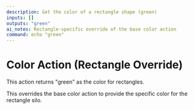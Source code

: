```yaml
---
description: Get the color of a rectangle shape (green)
inputs: []
outputs: "green"
ai_notes: Rectangle-specific override of the base color action
command: echo "green"
---
```


# Color Action (Rectangle Override)

This action returns "green" as the color for rectangles.

This overrides the base color action to provide the specific color for the rectangle silo.